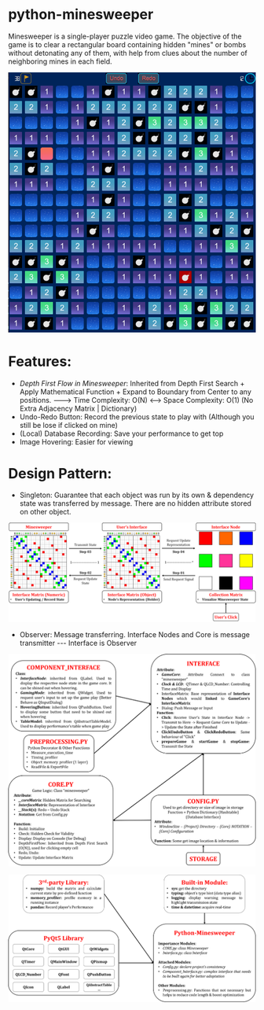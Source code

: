 # python-minesweeper
Minesweeper is a single-player puzzle video game. The objective of the game is to clear a rectangular board containing hidden "mines" or bombs without detonating any of them, with help from clues about the number of neighboring mines in each field. 

![image](https://github.com/IchiruTake/python-minesweeper/blob/main/image/%5BTest%5D%20Image%20%231.png)

# Features:
- _Depth First Flow in Minesweeper_: Inherited from Depth First Search + Apply Mathematical Function + Expand to Boundary from Center to any positions. ---> Time Complexity: O(N) <--> Space Complexity: O(1) (No Extra Adjacency Matrix | Dictionary)
- Undo-Redo Button: Record the previous state to play with (Although you still be lose if clicked on mine)
- (Local) Database Recording: Save your performance to get top
- Image Hovering: Easier for viewing


# Design Pattern:
- Singleton: Guarantee that each object was run by its own & dependency state was transferred by message. There are no hidden attribute stored on other object. 

![image](https://github.com/IchiruTake/python-minesweeper/blob/main/image/%5BTest%5D%20Image%20%232.png)

- Observer: Message transferring. Interface Nodes and Core is message transmitter --- Interface is Observer

![image](https://github.com/IchiruTake/python-minesweeper/blob/main/image/%5BTest%5D%20Image%20%233.png)

![image](https://github.com/IchiruTake/python-minesweeper/blob/main/image/%5BTest%5D%20Image%20%234.png)

